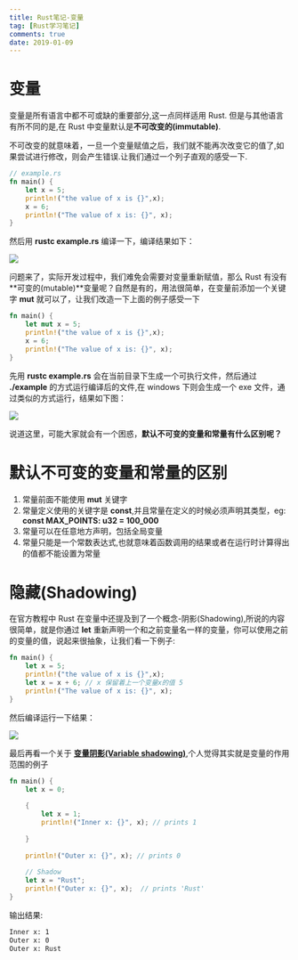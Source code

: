 ```yaml
---
title: Rust笔记-变量
tag: [Rust学习笔记]
comments: true
date: 2019-01-09
---
```







# 变量

变量是所有语言中都不可或缺的重要部分,这一点同样适用 Rust. 但是与其他语言有所不同的是,在 Rust 中变量默认是**不可改变的(immutable)**.

不可改变的就意味着，一旦一个变量赋值之后，我们就不能再次改变它的值了,如果尝试进行修改，则会产生错误.让我们通过一个列子直观的感受一下.

```rust
// example.rs
fn main() {
    let x = 5;
    println!("the value of x is {}",x);
    x = 6;
    println!("The value of x is: {}", x);
}
```
然后用 **rustc example.rs** 编译一下，编译结果如下：

![](http://ww1.sinaimg.cn/large/006wYWbGly1fyzdp19s9bj30ew05l3yy.jpg)


问题来了，实际开发过程中，我们难免会需要对变量重新赋值，那么 Rust 有没有**可变的(mutable)**变量呢？自然是有的，用法很简单，在变量前添加一个关键字 **mut** 就可以了，让我们改造一下上面的例子感受一下

```rust
fn main() {
    let mut x = 5;
    println!("the value of x is {}",x);
    x = 6;
    println!("The value of x is: {}", x);
}
```
先用 **rustc example.rs** 会在当前目录下生成一个可执行文件，然后通过 **./example** 的方式运行编译后的文件,在 windows 下则会生成一个 exe 文件，通过类似的方式运行，结果如下图：

![](http://ww1.sinaimg.cn/large/006wYWbGly1fyzdztabt0j30ex01vweg.jpg)

说道这里，可能大家就会有一个困惑，**默认不可变的变量和常量有什么区别呢？**

# 默认不可变的变量和常量的区别

1. 常量前面不能使用 **mut** 关键字
2. 常量定义使用的关键字是 **const**,并且常量在定义的时候必须声明其类型，eg: **const MAX_POINTS: u32 = 100_000**
3. 常量可以在任意地方声明，包括全局变量
4. 常量只能是一个常数表达式,也就意味着函数调用的结果或者在运行时计算得出的值都不能设置为常量

# 隐藏(Shadowing)

在官方教程中 Rust 在变量中还提及到了一个概念-阴影(Shadowing),所说的内容很简单，就是你通过 **let** 重新声明一个和之前变量名一样的变量，你可以使用之前的变量的值，说起来很抽象，让我们看一下例子:

```rust
fn main() {
    let x = 5;
    println!("the value of x is {}",x);
    let x = x + 6; // x 保留着上一个变量x的值 5
    println!("The value of x is: {}", x);
}
```
然后编译运行一下结果：

![](http://ww1.sinaimg.cn/large/006wYWbGly1fyzesrefotj30dw01zt8n.jpg)

最后再看一个关于 **[变量阴影(Variable shadowing)](https://en.wikipedia.org/wiki/Variable_shadowing)**,个人觉得其实就是变量的作用范围的例子

```rust
fn main() {
    let x = 0;
    
    {
        let x = 1;
        println!("Inner x: {}", x); // prints 1
        
    }
    
    println!("Outer x: {}", x); // prints 0
    
    // Shadow
    let x = "Rust";
    println!("Outer x: {}", x);  // prints 'Rust'
}
```

输出结果:

```bash
Inner x: 1
Outer x: 0
Outer x: Rust
```